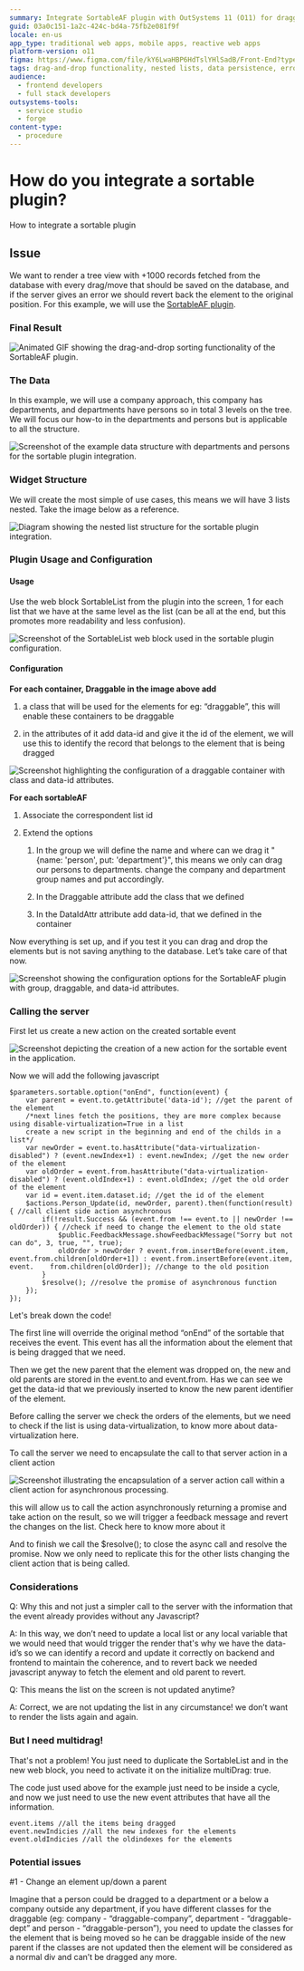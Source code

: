 ```yaml
---
summary: Integrate SortableAF plugin with OutSystems 11 (O11) for draggable nested lists and database updates.
guid: 03a0c151-1a2c-424c-bd4a-75fb2e081f9f
locale: en-us
app_type: traditional web apps, mobile apps, reactive web apps
platform-version: o11
figma: https://www.figma.com/file/kY6LwaHBP6HdTslYHlSadB/Front-End?type=design&node-id=1244%3A480&mode=design&t=w0CsyqjU2ISN71Gv-1
tags: drag-and-drop functionality, nested lists, data persistence, error handling, plugin integration
audience:
  - frontend developers
  - full stack developers
outsystems-tools:
  - service studio
  - forge
content-type:
  - procedure
---
```


# How do you integrate a sortable plugin?

How to integrate a sortable plugin

## Issue

We want to render a tree view with +1000 records fetched from the database with every drag/move that should be saved on the database, and if the server gives an error we should revert back the element to the original position. For this example, we will use the [SortableAF plugin](https://www.outsystems.com/forge/component-overview/7688/sortable-af).

### Final Result

![Animated GIF showing the drag-and-drop sorting functionality of the SortableAF plugin.](images/sort1.gif "Sortable Plugin Demonstration")

### The Data

In this example, we will use a company approach, this company has departments, and departments have persons so in total 3 levels on the tree. We will focus our how-to in the departments and persons but is applicable to all the structure.

![Screenshot of the example data structure with departments and persons for the sortable plugin integration.](images/sort2.png "Example Data Structure")

### Widget Structure

We will create the most simple of use cases, this means we will have 3 lists nested. Take the image below as a reference.

![Diagram showing the nested list structure for the sortable plugin integration.](images/sort3.png "Widget Structure")

### Plugin Usage and Configuration

#### Usage
Use the web block SortableList from the plugin into the screen, 1 for each list that we have at the same level as the list (can be all at the end, but this promotes more readability and less confusion).

![Screenshot of the SortableList web block used in the sortable plugin configuration.](images/sort4.png "Sortable List Web Block")

#### Configuration
**For each container, Draggable<X> in the image above add** 
1. a class that will be used for the elements for eg: “draggable”, this will enable these containers to be draggable 

1. in the attributes of it add data-id and give it the id of the element, we will use this to identify the record that belongs to the element that is being dragged

![Screenshot highlighting the configuration of a draggable container with class and data-id attributes.](images/sort5.png "Draggable Container Configuration")

**For each sortableAF** 

1. Associate the correspondent list id

1. Extend the options

    1. In the group we will define the name and where can we drag it "{name: 'person', put: 'department'}", this means we only can drag our persons to departments. change the company and department group names and put accordingly.

    1. In the Draggable attribute add the class that we defined

    1. In the DataIdAttr attribute add data-id, that we defined in the container

Now everything is set up, and if you test it you can drag and drop the elements but is not saving anything to the database. Let’s take care of that now.

![Screenshot showing the configuration options for the SortableAF plugin with group, draggable, and data-id attributes.](images/sort6.png "SortableAF Configuration")

### Calling the server
First let us create a new action on the created sortable event

![Screenshot depicting the creation of a new action for the sortable event in the application.](images/sort7.png "Sortable Event Action Creation")

Now we will add the following javascript


    $parameters.sortable.option("onEnd", function(event) { 
	    var parent = event.to.getAttribute('data-id'); //get the parent of the element 
	    /*next lines fetch the positions, they are more complex because using disable-virtualization=True in a list
	    create a new script in the beginning and end of the childs in a list*/
	    var newOrder = event.to.hasAttribute("data-virtualization-disabled") ? (event.newIndex+1) : event.newIndex; //get the new order of the element
	    var oldOrder = event.from.hasAttribute("data-virtualization-disabled") ? (event.oldIndex+1) : event.oldIndex; //get the old order of the element
	    var id = event.item.dataset.id; //get the id of the element
	    $actions.Person_Update(id, newOrder, parent).then(function(result) { //call client side action asynchronous 
            if(!result.Success && (event.from !== event.to || newOrder !== oldOrder)) { //check if need to change the element to the old state
                $public.FeedbackMessage.showFeedbackMessage("Sorry but not can do", 3, true, "", true);
                oldOrder > newOrder ? event.from.insertBefore(event.item, event.from.children[oldOrder+1]) : event.from.insertBefore(event.item, event.    from.children[oldOrder]); //change to the old position
            }
            $resolve(); //resolve the promise of asynchronous function
        });
    });
Let's break down the code!

The first line will override the original method “onEnd” of the sortable that receives the event. This event has all the information about the element that is being dragged that we need.

Then we get the new parent that the element was dropped on, the new and old parents are stored in the event.to and event.from. Has we can see we get the data-id that we previously inserted to know the new parent identifier of the element.

Before calling the server we check the orders of the elements, but we need to check if the list is using data-virtualization, to know more about data-virtualization here.

To call the server we need to encapsulate the call to that server action in a client action

![Screenshot illustrating the encapsulation of a server action call within a client action for asynchronous processing.](images/dort8.png "Server Action Encapsulation")

this will allow us to call the action asynchronously returning a promise and take action on the result, so we will trigger a feedback message and revert the changes on the list. Check here to know more about it

And to finish we call the $resolve(); to close the async call and resolve the promise. Now we only need to replicate this for the other lists changing the client action that is being called.

### Considerations
Q: Why this and not just a simpler call to the server with the information that the event already provides without any Javascript? 

A: In this way, we don’t need to update a local list or any local variable that we would need that would trigger the render that's why we have the data-id’s so we can identify a record and update it correctly on backend and frontend to maintain the coherence, and to revert back we needed javascript anyway to fetch the element and old parent to revert.

Q: This means the list on the screen is not updated anytime?

A: Correct, we are not updating the list in any circumstance! we don’t want to render the lists again and again.

### But I need multidrag!
That's not a problem! You just need to duplicate the SortableList and in the new web block, you need to activate it on the initialize multiDrag: true.

The code just used above for the example just need to be inside a cycle, and now we just need to use the new event attributes that have all the information.


    event.items //all the items being dragged
    event.newIndicies //all the new indexes for the elements
    event.oldIndicies //all the oldindexes for the elements

### Potential issues
#1 - Change an element up/down a parent

Imagine that a person could be dragged to a department or a below a company outside any department, if you have different classes for the draggable (eg: company - “draggable-company”, department - “draggable-dept” and person - “draggable-person”), you need to update the classes for the element that is being moved so he can be draggable inside of the new parent if the classes are not updated then the element will be considered as a normal div and can’t be dragged any more.
